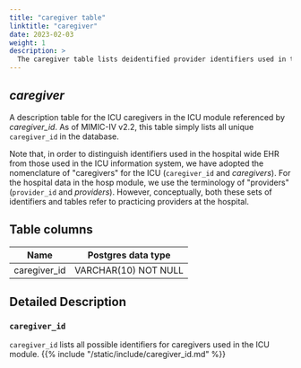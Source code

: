 ```yaml
---
title: "caregiver table"
linktitle: "caregiver"
date: 2023-02-03
weight: 1
description: >
  The caregiver table lists deidentified provider identifiers used in the ICU module.
---
```


## *caregiver*

A description table for the ICU caregivers in the ICU module referenced by *caregiver_id*.
As of MIMIC-IV v2.2, this table simply lists all unique `caregiver_id` in the database.

Note that, in order to distinguish identifiers used in the hospital wide EHR from those used in the ICU information system, we have adopted the nomenclature of "caregivers" for the ICU (`caregiver_id` and *caregivers*). For the hospital data in the hosp module, we use the terminology of "providers" (`provider_id` and *providers*). However, conceptually, both these sets of identifiers and tables refer to practicing providers at the hospital.

## Table columns

Name | Postgres data type
---- | ----
caregiver_id | VARCHAR(10) NOT NULL

## Detailed Description

### `caregiver_id`

`caregiver_id` lists all possible identifiers for caregivers used in the ICU module.
{{% include "/static/include/caregiver_id.md" %}}
